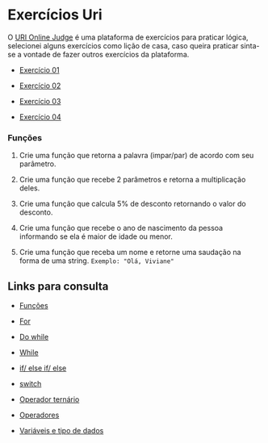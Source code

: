 
# Exercícios Uri

O [URI Online Judge](https://www.urionlinejudge.com.br/judge/pt/login) é uma plataforma de exercícios para praticar lógica, selecionei alguns exercícios como lição de casa, caso queira praticar sinta-se a vontade de fazer outros exercícios da plataforma.


- [Exercício 01](https://www.urionlinejudge.com.br/judge/pt/problems/view/1038) 

- [Exercício 02](https://www.urionlinejudge.com.br/judge/pt/problems/view/1134)

- [Exercício 03](https://www.urionlinejudge.com.br/judge/pt/problems/view/1114)

- [Exercício 04](https://www.urionlinejudge.com.br/judge/pt/problems/view/1009)



### Funções

1. Crie uma função que retorna a palavra (impar/par) de acordo com seu parâmetro.

2. Crie uma função que recebe 2 parâmetros e retorna a multiplicação deles.

3. Crie uma função que calcula 5% de desconto retornando o valor do desconto.

4. Crie uma função que recebe o ano de nascimento da pessoa informando se ela é maior de idade ou menor.

5. Crie uma função que receba um nome e retorne uma saudação na forma de uma string.
 `Exemplo: "Olá, Viviane"`


## Links para consulta
 
- [Funções](https://developer.mozilla.org/pt-BR/docs/Web/JavaScript/Guide/Fun%C3%A7%C3%B5es)

- [For](https://developer.mozilla.org/pt-BR/docs/Web/JavaScript/Reference/Statements/for)

-  [Do while](https://developer.mozilla.org/pt-BR/docs/Web/JavaScript/Reference/Statements/do...while)

- [While](https://developer.mozilla.org/pt-BR/docs/Web/JavaScript/Reference/Statements/while)

- [if/ else if/ else](https://developer.mozilla.org/pt-BR/docs/Web/JavaScript/Reference/Statements/if...else)
- [switch](https://developer.mozilla.org/pt-BR/docs/Web/JavaScript/Reference/Statements/switch)
- [Operador ternário](https://developer.mozilla.org/pt-BR/docs/Web/JavaScript/Reference/Operators/Operador_Condicional)

- [Operadores](https://developer.mozilla.org/pt-BR/docs/Web/JavaScript/Guide/Expressions_and_operators)

- [Variáveis e tipo de dados](https://developer.mozilla.org/pt-PT/docs/Web/JavaScript/Guia/Valores,_Vari%C3%A1veis_e_Literais)